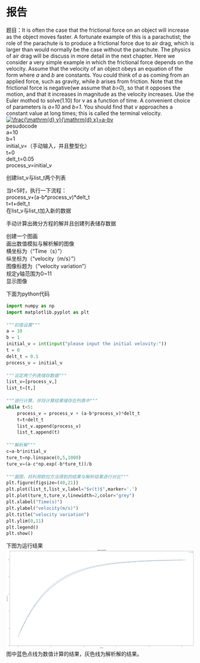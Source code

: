 # 报告
题目：It is often the case that the frictional force on an object will increase as the object moves faster. A fortunate example of this is a parachutist; the role of the parachute is to produce a frictional force due to air drag, which is larger than would normally be the case without the parachute. The physics of air drag will be discuss in more detail in the next chapter. Here we consider a very simple example in which the frictional force depends on the velocity. Assume that the velocity of an object obeys an equation of the form where _a_ and _b_ are constants. You could think of _a_ as coming  from an applied force, such as gravity, while _b_ arises from friction. Note that the frictional force is negative(we assume that _b>0_), so that it opposes the motion, and that it increases in magnitude as the  velocity increases. Use the Euler mothod to solve(1.10) for _v_ as a function of time. A convenient choice of parameters is _a=10_ and _b=1_. You should find that _v_ approaches a constant value at long times; this is called the terminal velocity.  
<a href="http://www.codecogs.com/eqnedit.php?latex=\frac{\mathrm{d}&space;v}{\mathrm{d}&space;x}=a-bv" target="_blank"><img src="http://latex.codecogs.com/gif.latex?\frac{\mathrm{d}&space;v}{\mathrm{d}&space;x}=a-bv" title="\frac{\mathrm{d} v}{\mathrm{d} x}=a-bv" /></a>  
pesudocode  
a=10  
b=1  
initial_v=（手动输入，并且整型化）  
t=0  
delt_t=0.05  
process_v=initial_v  

创建list_v与list_t两个列表  

当t<5时，执行一下流程：  
process_v+(a-b*process_v)*delt_t  
t=t+delt_t  
在list_v与list_t加入新的数据  

手动计算出微分方程的解并且创建列表储存数据  

创建一个图画  
画出数值模拟与解析解的图像  
横坐标为（“Time（s）”）  
纵坐标为（“velocity（m/s）”）  
图像标题为（“velocity variation”）  
规定y轴范围为0~11  
显示图像  

下面为python代码
```python
import numpy as np
import matplotlib.pyplot as plt

"""初值设置"""
a = 10
b = 1
initial_v = int(input("please input the initial velovity:"))
t = 0
delt_t = 0.1
process_v = initial_v

"""设定两个列表储存数据"""
list_v=[process_v,] 
list_t=[t,]

"""进行计算，并将计算结果储存在列表中"""
while t<5:
    process_v = process_v + (a-b*process_v)*delt_t
    t=t+delt_t
    list_v.append(process_v)
    list_t.append(t)

"""解析解"""    
c=a-b*initial_v
ture_t=np.linspace(0,5,1000)
ture_v=(a-c*np.exp(-b*ture_t))/b

"""画图，将利用欧拉方法得到的结果与解析结果进行对比"""
plt.figure(figsize=(40,21))
plt.plot(list_t,list_v,label="$v(t)$",marker='.')
plt.plot(ture_t,ture_v,linewidth=2,color="grey")
plt.xlabel("Time(s)")
plt.ylabel("velocity(m/s)")
plt.title("velocity variation")
plt.ylim(0,11)
plt.legend()
plt.show()
```

下图为运行结果
![](https://github.com/LEIMIN123/computational_physics_N2015301020179/blob/master/32.png)
图中蓝色点线为数值计算的结果，灰色线为解析解的结果。
